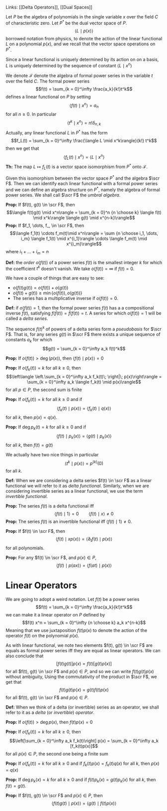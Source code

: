 
Links: [[Delta Operators]], [[Dual Spaces]]

Let $P$ be the algebra of polynomials in the single variable $x$ over the field $C$ of characteristic zero. Let $P^*$ be the dual vector space of $P$. $$\langle L \mid p(x)\rangle$$borrowed notation from physics, to denote the action of the linear functional $L$ on a polynomial $p(x)$, and we recall that the vector space operations on $P^*$. 

Since a linear functional is uniquely determined by its action on on a basis, $L$ is uniquely determined by the sequence of constant $\langle L \mid x^n\rangle$ 

We denote $\mathscr F$ denote the algebra of formal power series in the variable $t$ over the field $C$. The formal power series $$f(t) = \sum_{k = 0}^\infty \frac{a_k}{k!}t^k$$defines a linear functional on $P$ by setting $$\langle f(t) \mid x^n\rangle  =a_n$$
for all $n \ge 0$. In particular $$\langle t^k \mid x^n \rangle = n! \delta_{n, k}$$
Actually, any linear functional $L$ in $P^*$ has the form $$f_L(t) = \sum_{k = 0}^\infty \frac{\langle L \mid x^k\rangle}{k!} t^k$$then we get that $$\langle f_L(t) \mid x^n\rangle = \langle L \mid x^n\rangle$$
**Th:** The map $L \mapsto f_L(t)$ is a vector space isomorphism from $P^*$ onto $\mathscr F$.

Given this isomorphism between the vector space $P^*$ and the algebra $\scr F$. Then we can identify each linear functional with a formal power series and we can define an algebra structure on $P^*$, namely the algebra of formal power series. We shall call $\scr F$ the *umbral algebra*. 

**Prop:** If $f(t), g(t) \in \scr F$, then $$\langle f(t)g(t) \mid x^n\rangle = \sum_{k = 0}^n {n \choose k} \langle f(t) \mid x^k\rangle \langle g(t) \mid x^{n-k}\rangle$$
**Prop:** If $f_1, \dots, f_, \in \scr F$, then $$\langle f_1(t) \cdots f_m(t)\mid x^n\rangle = \sum {n \choose i_1, \dots, i_m} \langle f_1(t) \mid x^{i_1}\rangle \cdots \langle f_m(t) \mid x^{i_m}\rangle$$
where $i_1 + \dots+ i_m =n$

**Def:** the *order* $o(f(t))$ of a power series $f(t)$ is the smallest integer $k$ for which the coefficient $t^k$ doesn't vanish. We take $o(f(t)) = \infty$ if $f(t) = 0$. 

We have a couple of things that are easy to see:
- $o(f(t)g(t)) = o(f(t))+o(g(t))$
- $o(f(t)+g(t)) \ge \min\{o(f(t)), o(g(t))\}$ 
- The series has a multiplicative inverse if $o(f(t)) = 0$. 

**Def:** if $o(f(t)) = 1$, then the formal power series $f(t)$ has a a compositional inverse $\bar f(t)$, satisfying $f (\bar f(t)) = \bar f(f(t)) = t$. A series for which $o(f(t)) = 1$ will be called a *delta series*. 

The sequence $f(t)^k$ of powers of a delta series form a *pseudobasis* for $\scr F$. That is, for any series $g(t)$ in $\scr F$ there exists a unique sequence of constants $a_k$ for which $$g(t) = \sum_{k = 0}^\infty a_k f(t)^k$$

**Prop:** If $o(f(t)) > \deg(p(x))$, then $\langle f(t) \mid p(x) \rangle = 0$

**Prop:** If $o(f_k(t)) = k$ for all $k \ge 0$, then $$\left\langle \left.\sum_{k = 0}^\infty a_k f_k(t)\; \right|\; p(x)\right\rangle = \sum_{k = 0}^\infty a_k \langle f_k(t) \mid p(x)\rangle$$for all $p \in P$, the second sum is finite

**Prop:** If $o(f_k(t)) = k$ for all $k \ge 0$ and if $$\langle f_k(t) \mid p(x) \rangle = \langle f_k(t) \mid q(x)\rangle$$for all $k$, then $p(x) = q(x)$. 

**Prop:** If $\deg p_k(t) = k$ for all $k \ge 0$ and if $$\langle f(t) \mid p_k(x) \rangle = \langle g(t) \mid p_k(x)\rangle $$for all $k$, then $f(t) = g(t)$

We actually have two nice things in particular $$\langle t^k \mid p(x) \rangle = p^{(k)}(0)$$for all $k$. 

**Def:** When we are considering a delta series $f(t) \in \scr F$ as a linear functional we will refer to it as *delta functional*. Similarly, when we are considering invertible series as a linear functional, we use the term *invertible functional*. 

**Prop:** The series $f(t)$ is a delta functional iff $$\langle f(t) \mid 1\rangle = 0 \qquad \langle f(t) \mid x\rangle \ne 0$$
**Prop:** The series $f(t)$ is an invertible functional iff $\langle f(t) \mid 1 \rangle \ne 0$.

**Prop:** If $f(t) \in \scr F$, then $$\langle f(t) \mid x p(x) \rangle = \langle \partial_t f(t) \mid p(x)\rangle$$ for all polynomials.  

**Prop:** For any $f(t) \in \scr F$, and $p(x) \in P$, $$\langle f(t) \mid p(ax)\rangle = \langle f(at) \mid p(x)\rangle$$
# Linear Operators

We are going to adopt a weird notation. Let $f(t)$ be a power series $$f(t) = \sum_{k = 0}^\infty \frac{a_k}{k!}t^k$$we can make it a linear operator on $P$ defined by $$f(t) x^n = \sum_{k = 0}^\infty {n \choose k} a_k x^{n-k}$$
Meaning that we use juxtaposition $f(t)p(x)$ to denote the action of the operator $f(t)$ on the polynomial $p(x)$. 

As with linear functional, we note two elements $f(t), g(t) \in \scr F$ are equals as formal power series iff they are equal as linear operators. We can also conclude that $$[f(t) g(t)]p(x) = f(t)[g(t) p(x)]$$for all $f(t), g(t) \in \scr F$ and $p(x) \in P$, and so we can write $f(t)g(t)p(x)$ without ambiguity, Using the commutativity of the product in $\scr F$, we get that $$f(t)g(t)p(x) = g(t)f(t)p(x)$$for all $f(t), g(t) \in \scr F$ and $p(x) \in P$. 

**Def:** When we think of a delta (or invertible) series as an operator, we shall refer to it as a *delta* (or *invertible*) *operator*.

**Prop:** If $o(f(t)) > \deg p(x)$, then $f(t)p(x) = 0$

**Prop:** If $o(f_k(t)) = k$ for all $k \ge 0$, then $$\left[\sum_{k = 0}^\infty a_k f_k(t)\right] p(x) = \sum_{k = 0}^\infty a_k [f_k(t)p(x)]$$for all $p(x) \in P$, the second one being a finite sum

**Prop:** If $o(f_k(t)) = k$ for all $k \ge 0$ and if $f_k(t) p(x) = f_k(t)q(x)$ for all $k$, then $p(x) = q(x)$

**Prop:** If $\deg p_k(x) = k$ for all $k\ge 0$ and if $f(t)p_k(x) = g(t)p_k(x)$ for all $k$, then $f(t) = g(t)$. 

**Prop:** If $f(t), g(t) \in \scr F$ and $p(x) \in P$, then $$\langle f(t) g(t) \mid p(x) \rangle = \langle g(t) \mid f(t) p(x)\rangle$$